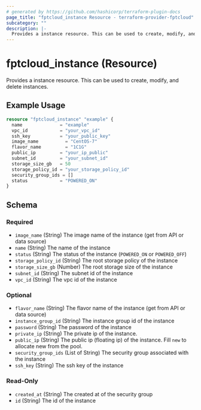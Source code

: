 ```yaml
---
# generated by https://github.com/hashicorp/terraform-plugin-docs
page_title: "fptcloud_instance Resource - terraform-provider-fptcloud"
subcategory: ""
description: |-
  Provides a instance resource. This can be used to create, modify, and delete instances.
---
```


# fptcloud_instance (Resource)

Provides a instance resource. This can be used to create, modify, and delete instances.

## Example Usage

```terraform
resource "fptcloud_instance" "example" {
  name              = "example"
  vpc_id            = "your_vpc_id"
  ssh_key           = "your_public_key"
  image_name          = "CentOS-7"
  flavor_name         = "1C1G"
  public_ip         = "your_ip_public"
  subnet_id         = "your_subnet_id"
  storage_size_gb   = 50
  storage_policy_id = "your_storage_policy_id"
  security_group_ids = []
  status            = "POWERED_ON"
}
```

<!-- schema generated by tfplugindocs -->
## Schema

### Required

- `image_name` (String) The image name of the instance (get from API or data source)
- `name` (String) The name of the instance
- `status` (String) The status of the instance (`POWERED_ON` or `POWERED_OFF`)
- `storage_policy_id` (String) The root storage policy of the instance
- `storage_size_gb` (Number) The root storage size of the instance
- `subnet_id` (String) The subnet id of the instance
- `vpc_id` (String) The vpc id of the instance

### Optional

- `flavor_name` (String) The flavor name of the instance (get from API or data source)
- `instance_group_id` (String) The instance group id of the instance
- `password` (String) The password of the instance
- `private_ip` (String) The private ip of the instance.
- `public_ip` (String) The public ip (floating ip) of the instance.  Fill `new` to allocate new from the pool.
- `security_group_ids` (List of String) The security group associated with the instance
- `ssh_key` (String) The ssh key of the instance

### Read-Only

- `created_at` (String) The created at of the security group
- `id` (String) The id of the instance
